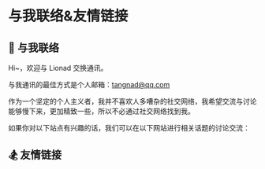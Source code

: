 # 与我联络&友情链接

## <spark>💌 与我联络</spark>

Hi~，欢迎与 Lionad 交换通讯。

与我通讯的最佳方式是个人邮箱：tangnad@qq.com

作为一个坚定的个人主义者，我并不喜欢人多嘈杂的社交网络，我希望交流与讨论能够慢下来，更加精致一些，所以不必通过社交网络找到我。

如果你对以下站点有兴趣的话，我们可以在以下网站进行相关话题的讨论交流：

<FriendLink
  img="http://image.lionad.art/mgear/image/icons/bilibili.gif"
  src="https://space.bilibili.com/6626299"
  name="哔哩哔哩"
  achieve="B站将是我近来在网络上的主要活动区域 ☀"
  :nofollow="true"
/>

<Background-Netease>
  <FriendLink
    img="http://image.lionad.art/mgear/image/icons/netease.jpg"
    src="https://music.163.com/#/user/home?id=64236446"
    name="网易云音药"
    achieve="网易云有保留一些我的吉他翻弹音频，和旧战场信息 🥃"
    :nofollow="true"
  />
</Background-Netease>

<FriendLink
  img="http://image.lionad.art/mgear/image/icons/douban.jpg"
  src="https://www.douban.com/people/lionad/"
  name="豆瓣"
  achieve="如果你也喜爱影音书籍的话，在豆瓣可以看到我的最新动态 📕"
  :nofollow="true"
/>

<FriendLink
  img="http://image.lionad.art/mgear/image/icons/github.svg"
  src="https://github.com/Lionad-Morotar"
  name="Github"
  achieve="Github 存有本博客的源码及其它一些也许意思的东西 💻"
  :nofollow="true"
/>

<FriendLink
  img="http://image.lionad.art/mgear/image/icons/juejin.svg"
  src="https://juejin.im/user/5b209f666fb9a01e66165c5a"
  name="掘金"
  achieve="我在掘金上传一些关于我的代码生活、代码观的文章或是动态 💻"
  :nofollow="true"
/>

## <spark>🏂 友情链接</spark>

<FriendLink
  img="http://image.lionad.art/mgear/image/friends/Raptazure.png"
  src="https://raptazure.github.io"
  name="Raptazure"
  achieve="🌐"
/>

<FriendLink
  img="http://image.lionad.art/mgear/image/friends/Roki.jpg"
  src="https://blog.weekii.cn/"
  name="Roki's Blog"
  achieve="玩塔科夫玩到半夜三点 🕒"
/>

<FriendLink
  img="http://image.lionad.art/mgear/image/friends/Deeruby.jpg"
  src="https://deeruby.com"
  name="Deeruby"
  achieve="Yijun's Blog 🍺"
/>

<FriendLink
  img="http://image.lionad.art/mgear/image/friends/Wrath.png"
  src="https://wrath.cc"
  name="Wrath"
  achieve="有一部漂亮的索尼手机 📱"
/>

<FriendLink
  img="http://image.lionad.art/mgear/image/friends/Kicoe.jpg"
  src="https://www.kicoe.com/"
  name="Kicoe"
  achieve="🌐"
/>
